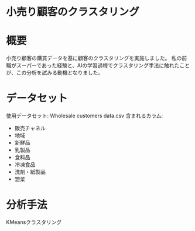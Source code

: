 # 小売り顧客のクラスタリング

# 概要
小売り顧客の購買データを基に顧客のクラスタリングを実施しました。
私の前職がスーパーであった経験と、AIの学習過程でクラスタリング手法に触れたことが、この分析を試みる動機となりました。

# データセット
使用データセット: Wholesale customers data.csv
含まれるカラム:

- 販売チャネル
- 地域
- 新鮮品
- 乳製品
- 食料品
- 冷凍食品
- 洗剤・紙製品
- 惣菜

# 分析手法
KMeansクラスタリング
